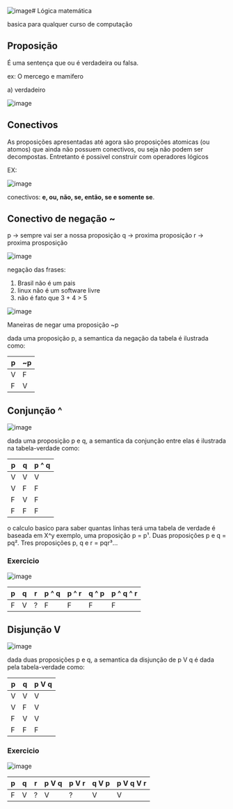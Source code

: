 ![image](https://github.com/Cestaro0/Fatec-Seguranca-da-Informacao/assets/99103680/ecf08a97-ee90-47e8-9d7b-fcd302ffe9b7)# Lógica matemática

basica para qualquer curso de computação

## Proposição
É uma sentença que ou é verdadeira ou falsa.

ex: O mercego e mamifero

a) verdadeiro

![image](https://github.com/Cestaro0/Fatec-Seguranca-da-Informacao/assets/99103680/3fa11342-f8d3-48b5-86ef-9aa7cceb2677)

## Conectivos
As proposições apresentadas até agora são proposições atomicas (ou atomos) que ainda não possuem conectivos, ou seja não podem ser decompostas.
Entretanto é possivel construir com operadores lógicos

EX:

![image](https://github.com/Cestaro0/Fatec-Seguranca-da-Informacao/assets/99103680/0baab59e-2cf6-45c0-8dad-64e212f01a69)

conectivos: **e, ou, não, se, então, se e somente se**.

## Conectivo de negação ~

p -> sempre vai ser a nossa proposição
q -> proxima proposição
r -> proxima prosposição

![image](https://github.com/Cestaro0/Fatec-Seguranca-da-Informacao/assets/99103680/dd884807-3292-4eff-93ca-05fc3086b841)

negação das frases:

1. Brasil não é um pais
2. linux não é um software livre
3. não é fato que 3 + 4 > 5

![image](https://github.com/Cestaro0/Fatec-Seguranca-da-Informacao/assets/99103680/f626919a-6598-420a-b79d-d86523e0fd9d)

Maneiras de negar uma proposição
~p

dada uma proposição p, a semantica da negação da tabela é ilustrada como:

| p |~p|
|---|---|
| V | F|
| F | V|

## Conjunção  ^ 

![image](https://github.com/Cestaro0/Fatec-Seguranca-da-Informacao/assets/99103680/3cdb7225-8742-4e54-8539-45f7ce715063)

dada uma proposição p e q, a semantica da conjunção entre elas é ilustrada na tabela-verdade como:

| p | q | p ^ q|
|---|---|------|
| V | V |   V  |
| V | F |   F  |
| F | V |   F  |
| F | F |   F  |

o calculo basico para saber quantas linhas terá uma tabela de verdade é baseada em X^y exemplo, uma proposição p = p¹. Duas proposições p e q = pq². Tres proposições p, q e r = pqr³...

### Exercicio

![image](https://github.com/Cestaro0/Fatec-Seguranca-da-Informacao/assets/99103680/ad3d866c-41d3-4fc9-8d3f-a27608e9b172)

| p | q | r | p ^ q | p ^ r | q ^ p | p ^ q ^ r|
|---|---|---|-------|-------|-------|----------|
| F | V | ? |   F   |   F   |   F   |     F    | 


## Disjunção V

![image](https://github.com/Cestaro0/Fatec-Seguranca-da-Informacao/assets/99103680/b90b32b4-d36c-429e-9905-6e710bb7ed8a)

dada duas proposições p e q, a semantica da disjunção de p V q é dada pela tabela-verdade como:

| p | q | p V q |
|---|---|-------|
| V | V |   V   |
| V | F |   V   |
| F | V |   V   |
| F | F |   F   |

### Exercicio

![image](https://github.com/Cestaro0/Fatec-Seguranca-da-Informacao/assets/99103680/2b1524d6-d815-4fac-83ed-6e73953a1aa0)

| p | q | r | p V q | p V r | q V p | p V q V r |
|---|---|---|-------|-------|-------|-----------|
| F | V | ? |   V   |   ?   |   V   |     V     | 
